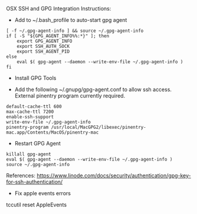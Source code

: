 OSX SSH and GPG Integration Instructions:

- Add to ~/.bash_profile to auto-start gpg agent
```
[ -f ~/.gpg-agent-info ] && source ~/.gpg-agent-info
if [ -S "${GPG_AGENT_INFO%%:*}" ]; then
    export GPG_AGENT_INFO
    export SSH_AUTH_SOCK
    export SSH_AGENT_PID
else
    eval $( gpg-agent --daemon --write-env-file ~/.gpg-agent-info )
fi
```

- Install GPG Tools 

- Add the following ~/.gnupg/gpg-agent.conf to allow ssh access. External pinentry program currently required.

```
default-cache-ttl 600
max-cache-ttl 7200
enable-ssh-support
write-env-file ~/.gpg-agent-info
pinentry-program /usr/local/MacGPG2/libexec/pinentry-mac.app/Contents/MacOS/pinentry-mac
```


- Restart GPG Agent

```
killall gpg-agent
eval $( gpg-agent --daemon --write-env-file ~/.gpg-agent-info )
source ~/.gpg-agent-info
```

References: https://www.linode.com/docs/security/authentication/gpg-key-for-ssh-authentication/ 

- Fix apple events errors

tccutil reset AppleEvents
